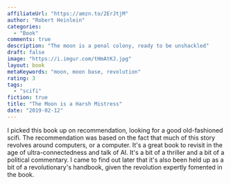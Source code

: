 ```yaml
---
affiliateUrl: "https://amzn.to/2ErJtjM"
author: "Robert Heinlein"
categories:
  - "Book"
comments: true
description: "The moon is a penal colony, ready to be unshackled"
draft: false
image: "https://i.imgur.com/tHmAtKJ.jpg"
layout: book
metaKeywords: "moon, moon base, revolution"
rating: 3
tags:
  - "scifi"
fiction: true
title: "The Moon is a Harsh Mistress"
date: "2019-02-12"
---
```


I picked this book up on recommendation, looking for a good old-fashioned scifi.  The recommendation was based on the fact that much of this story revolves around computers, or a computer.  It's a great book to revisit in the age of ultra-connectedness and talk of AI.  It's a bit of a thriller and a bit of a political commentary.  I came to find out later that it's also been held up as a bit of a revolutionary's handbook, given the revolution expertly fomented in the book.



